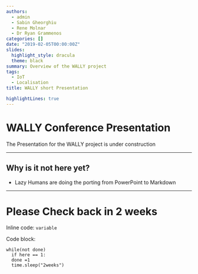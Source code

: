 ```yaml
---
authors: 
  - admin
  - Sabin Gheorghiu
  - Rene Molnar
  - Dr Ryan Grammenos
categories: []
date: "2019-02-05T00:00:00Z"
slides:
  highlight_style: dracula
  theme: black
summary: Overview of the WALLY project
tags: 
  - IoT
  - Localisation
title: WALLY short Presentation

highlightLines: true 
---
```


# WALLY Conference Presentation

The Presentation for the WALLY project is under construction

---

## Why is it not here yet?

- Lazy Humans are doing the porting from PowerPoint to Markdown

---

# Please Check back in 2 weeks

Inline code: `variable`

Code block:
```python{}
while(not done)
  if here == 1:
  done =1
  time.sleep("2weeks")
  
```


